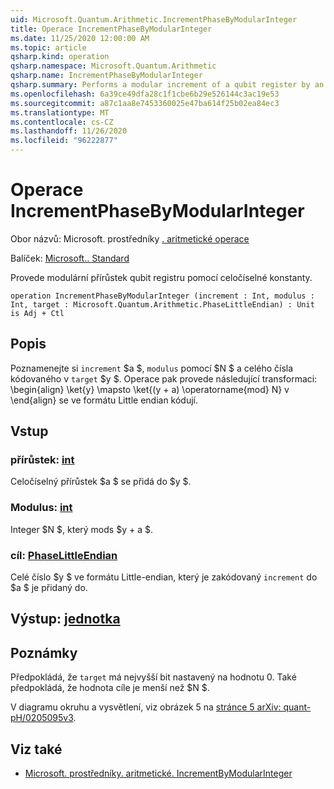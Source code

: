 ```yaml
---
uid: Microsoft.Quantum.Arithmetic.IncrementPhaseByModularInteger
title: Operace IncrementPhaseByModularInteger
ms.date: 11/25/2020 12:00:00 AM
ms.topic: article
qsharp.kind: operation
qsharp.namespace: Microsoft.Quantum.Arithmetic
qsharp.name: IncrementPhaseByModularInteger
qsharp.summary: Performs a modular increment of a qubit register by an integer constant.
ms.openlocfilehash: 6a39ce49dfa28c1f1cbe6b29e526144c3ac19e53
ms.sourcegitcommit: a87c1aa8e7453360025e47ba614f25b02ea84ec3
ms.translationtype: MT
ms.contentlocale: cs-CZ
ms.lasthandoff: 11/26/2020
ms.locfileid: "96222877"
---
```

# <a name="incrementphasebymodularinteger-operation"></a>Operace IncrementPhaseByModularInteger

Obor názvů: Microsoft. prostředníky [. aritmetické operace](xref:Microsoft.Quantum.Arithmetic)

Balíček: [Microsoft.. Standard](https://nuget.org/packages/Microsoft.Quantum.Standard)


Provede modulární přírůstek qubit registru pomocí celočíselné konstanty.

```qsharp
operation IncrementPhaseByModularInteger (increment : Int, modulus : Int, target : Microsoft.Quantum.Arithmetic.PhaseLittleEndian) : Unit is Adj + Ctl
```


## <a name="description"></a>Popis

Poznamenejte si `increment` $a $, `modulus` pomocí $N $ a celého čísla kódovaného v `target` $y $.
Operace pak provede následující transformaci: \begin{align} \ket{y} \mapsto \ket{(y + a) \operatorname{mod} N} v \end{align} se ve formátu Little endian kódují.

## <a name="input"></a>Vstup

### <a name="increment--int"></a>přírůstek: [int](xref:microsoft.quantum.lang-ref.int)

Celočíselný přírůstek $a $ se přidá do $y $.


### <a name="modulus--int"></a>Modulus: [int](xref:microsoft.quantum.lang-ref.int)

Integer $N $, který mods $y + a $.


### <a name="target--phaselittleendian"></a>cíl: [PhaseLittleEndian](xref:Microsoft.Quantum.Arithmetic.PhaseLittleEndian)

Celé číslo $y $ ve formátu Little-endian, který je zakódovaný `increment` do $a $ je přidaný do.



## <a name="output--unit"></a>Výstup: [jednotka](xref:microsoft.quantum.lang-ref.unit)



## <a name="remarks"></a>Poznámky

Předpokládá, že `target` má nejvyšší bit nastavený na hodnotu 0.
Také předpokládá, že hodnota cíle je menší než $N $.

V diagramu okruhu a vysvětlení, viz obrázek 5 na [stránce 5 arXiv: quant-pH/0205095v3](https://arxiv.org/pdf/quant-ph/0205095v3.pdf#page=5).

## <a name="see-also"></a>Viz také

- [Microsoft. prostředníky. aritmetické. IncrementByModularInteger](xref:Microsoft.Quantum.Arithmetic.IncrementByModularInteger)